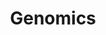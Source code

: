 ---
title : "Genomics"
description : "this is meta description"
layout : "solutions-l-r"
draft : false

################## Mission ###############
mission:
  enable : true
  title : "Clinical Information Extraction"
  image : "/images/about/02.jpg"
  content : "A method to extract data from a genetic report for improved supplement recommendations & intake, lifestyle suggestions, specific genetic variations etc. "
  subtitle: "Introduction"
  subcontent: "Healthcare Text, also called as Healthcare Data can be considered as a rich source of information for conducting researches on chronic conditions and illness. With the vast use of Artificial Intelligence in Healthcare, it has helped improve the quality of patient care. Using AI to perform analysis over sensitive health data has proven to be very useful especially in this era of lifestyle. Here we use a tool to extract the data from an individual gene report and store it in the system's database for analysis. The technology called the Optical Character Recognization is used in the tool to extract the data from scanned documents or tables."

verticals:
  title : ""
  description : ""
  services:
  - name : ""
    icon : "fas fa-paperclip"
    content : "Automatic Extraction of Lab data from PDF/Image usin **Amazon Textract**."

  - name : ""
    icon : "fas fa-bell"
    content : "Smart Medical entities finder (**Amazon Comprehend Medical**)"
    
  - name : ""
    icon : "fas fa-clipboard"
    content : "Data mining"


btngroup:
  enable : true
  button_one:
    enable : true
    href : "#"
    button_label : "Case Studies"
  button_two:
    enable : true
    href : "#"
    button_label : "White Papers"


################## Funfacts ###############
funfacts:
  enable : true
  funfacts_item:
  - name : "Launched in April of"
    count : "2015"
    extension : ""
    
  - name : "Our product powers"
    count : "1000"
    extension : "+"
    
  - name : "served customers"
    count : "15"
    extension : "M+"
    
  - name : "Made by hand in"
    count : "250"
    extension : "+"


################## vision ###############
vision:
  enable : true
  title : "Clinical Information Extraction- Features"
  image : "/images/about/03.jpg"
  content : "Customized Genetic Tool which can extract text data from a genetic report and provide valuable supplement and lifestyle suggestions for an individual."
  bulletpoints:
  - "Genetic data extraction from a PDF using the Optical Character Recognition (OCR) method."
  - "Easy storage of the extracted gene data from the PDF."
  - "Compare the parameters extracted from the genetic report against the standard values and send out notifications to the concerned person."
  - "Ability to provide improved recommendations with the help of powerful analytical methods."

why_choose_us:
  enable : true
  title : "Why Choose Us?"
  content : "We are 13 years into the competitive world assuming the best among all the health engineers.And also we have the best customer support and international access. "
  image : "/images/screenshots/03.png" 
  list:
  - name : "The wise OCR technology for clinical data extraction"
    icon : "far fa-thumbs-up" # fontawesome icon : https://fontawesome.com/icons
      
  - name : "AI to perform review on the sensitve clinical data"
    icon : "far fa-comment-dots" # fontawesome icon : https://fontawesome.com/icons
      
  - name : "Filter out Patient Personal Information (PPI) from the clinical data."
    icon : "fas fa-film" # fontawesome icon : https://fontawesome.com/icons

  - name : "Digitalisation of clinical data."
    icon : "fas fa-film" # fontawesome icon : https://fontawesome.com/icons

############### Featured testimonial ###############
featured_testimonial:
  enable : true
  name : "Marsh Angela Costa"
  designation : "CEO, Trello"
  quote : "“Copper gives us the ease to have people hop in where they need to, to get to a customer resolution really quickly.”"
  image : "/images/testimonials/01.jpg"
  video:
    enable : true
    video_embed_link : "https://www.youtube.com/embed/dyZcRRWiuuw"

request_button:
  enable : true
  button_label : "Request a Demo"
  link : "request-a-demo"
  
---